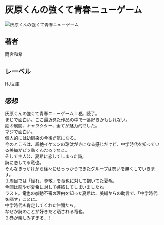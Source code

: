 # 灰原くんの強くて青春ニューゲーム

![灰原くんの強くて青春ニューゲーム](https://i.imgur.com/5FOsxlJ.png)

## 著者

雨宮和希

## レーベル

HJ文庫

## 感想

灰原くんの強くて青春ニューゲーム１巻。読了。  
まじで面白い。ここ最近見た作品の中で一番好きかもしれない。  
話の展開、キャラクター、全てが魅力的でした。  
マジで面白い。  
個人的には幼馴染の今後が気になる。  
今のところは、超絶イケメンの玲汰がきになる感じだけど、中学時代を知っている美織がどう動くんだろうなと。  
そして主人公、夏希に恋してしまった詩。  
詩に恋してる竜也。  
そんなきっかけから徐々にせっっかうできたグループは勢いを無くしていきます。  
１周目では「憧れ、尊敬」を竜也に対して抱いてた夏希。  
今回は龍やが夏希に対して嫉妬してしまいましたね  
ラスト。竜也の挙動不審の理由を知った夏希は、美織からの助言で、「中学時代を晒す」ことに。  
中学時代も肯定してくれた仲間たち。  
なぜか詩のことが好きだと晒される竜也。  
２巻が楽しみすぎる…！  
